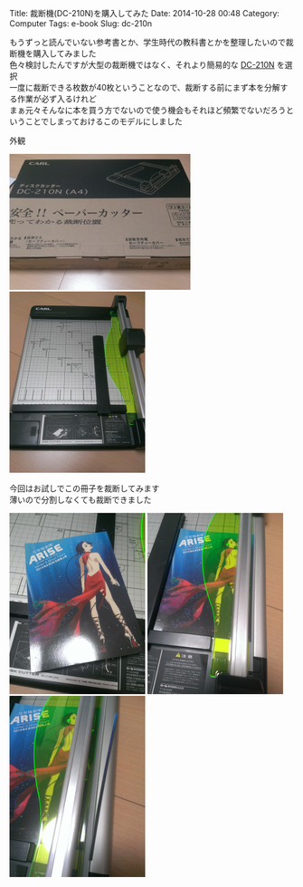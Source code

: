 Title: 裁断機(DC-210N)を購入してみた
Date: 2014-10-28 00:48
Category: Computer
Tags: e-book
Slug: dc-210n

もうずっと読んでいない参考書とか、学生時代の教科書とかを整理したいので裁断機を購入してみました  
色々検討したんですが大型の裁断機ではなく、それより簡易的な [DC-210N](http://www.carl.co.jp/item/DC-210N.html) を選択  
一度に裁断できる枚数が40枚ということなので、裁断する前にまず本を分解する作業が必ず入るけれど  
まぁ元々そんなに本を買う方でないので使う機会もそれほど頻繁でないだろうということでしまっておけるこのモデルにしました

外観

[![image](/static/images/2014/10/DC-210N_1_s.jpg)](/static/images/2014/10/DC-210N_1.jpg)
[![image](/static/images/2014/10/DC-210N_2_s.jpg)](/static/images/2014/10/DC-210N_2.jpg)

今回はお試しでこの冊子を裁断してみます  
薄いので分割しなくても裁断できました

[![image](/static/images/2014/10/DC-210N_3_s.jpg)](/static/images/2014/10/DC-210N_3.jpg)
[![image](/static/images/2014/10/DC-210N_4_s.jpg)](/static/images/2014/10/DC-210N_4.jpg)
[![image](/static/images/2014/10/DC-210N_5_s.jpg)](/static/images/2014/10/DC-210N_5.jpg)
